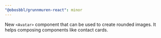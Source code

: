 ```yaml
---
"@obosbbl/grunnmuren-react": minor
---
```


New `<Avatar>` component that can be used to create rounded images. It helps composing components like contact cards.
